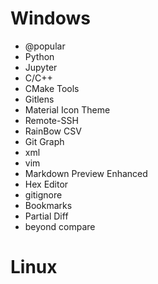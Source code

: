 # Windows
- @popular 
- Python
- Jupyter
- C/C++
- CMake Tools
- Gitlens
- Material Icon Theme
- Remote-SSH
- RainBow CSV
- Git Graph
- xml
- vim
- Markdown Preview Enhanced
- Hex Editor
- gitignore
- Bookmarks
- Partial Diff
- beyond compare


# Linux


